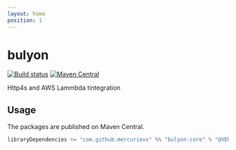 ```yaml
---
layout: home
position: 1
---
```


# bulyon

[![Build status](https://github.com/mercurievv/bulyon/workflows/build/badge.svg?branch=master)](https://github.com/mercurievv/bulyon/actions?query=branch%3Amaster+workflow%3Abuild) [![Maven Central](https://maven-badges.herokuapp.com/maven-central/com.github.mercurievv/bulyon-common_2.13/badge.svg)](https://maven-badges.herokuapp.com/maven-central/com.github.mercurievv/bulyon-common_2.13)

Http4s and AWS Lammbda tintegration

## Usage

The packages are published on Maven Central.

```scala
libraryDependencies += "com.github.mercurievv" %% "bulyon-core" % "@VERSION@"
```
